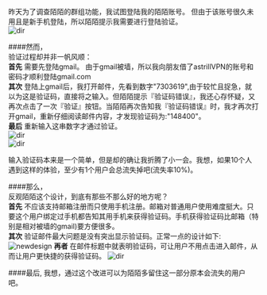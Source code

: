 
昨天为了调查陌陌的群组功能，我试图登陆我的陌陌账号。
但由于该账号很久未用且是新手机登陆，所以陌陌提示我需要进行登陆验证。  
	![dir](https://raw.githubusercontent.com/che3vinci/che3vinci.github.io/master/_posts/media/momo_verify.jpg)
	
####然而，   
验证过程却并非一帆风顺：  
**首先** 需要先登陆gmail。 由于gmail被墙，所以我向朋友借了astrillVPN的账号和密码才顺利登陆gmail.com    
**其次** 登陆上gmail后，我打开邮件，先看到数字"7303619",由于较忙且捉急，就以为这是验证码，直接将之输入。但陌陌提示『验证码错误』，我还心存怀疑，又再次点击了一次『验证』按钮。当陌陌再次告知我『验证码错误』时，我才再次打开gmail，重新仔细阅读邮件内容，才发现验证码为:"148400"。  
**最后** 重新输入这串数字才通过验证。    
	![dir](https://raw.githubusercontent.com/che3vinci/che3vinci.github.io/master/_posts/media/1219-maildir.jpg)  
	![dir](https://raw.githubusercontent.com/che3vinci/che3vinci.github.io/master/_posts/media/momo_gmail_content.jpg)
	
输入验证码本来是一个简单，但是却的确让我折腾了小一会。我想，如果10个人遇到这样的体验，至少有1个用户会总流失掉吧(流失率10%)。

####那么，  
反观陌陌这个设计，到底有那些不那么好的地方呢？  
**首先**  不应该支持邮箱注册而只使用手机注册。邮箱对普通用户使用难度挺大。只要这个用户绑定过手机都告知其用手机来获得验证码。手机获得验证码比邮箱（特别是相对被墙的gmail)要方便很多。  
**其次**  验证邮件最大问题是没有突出显示验证码。正常一点的设计如下:  
![newdesign](https://github.com/che3vinci/che3vinci.github.io/blob/master/_posts/media/12-19-momo-newdesign.jpg?raw=true)
**再者** 在邮件标题中就表明验证码，可让用户不用点击进入邮件，从而让用户更快捷的获得验证码。
![dir](https://raw.githubusercontent.com/che3vinci/che3vinci.github.io/master/_posts/media/1219-maildir-new.jpg)

####最后,
我想，通过这个改进可以为陌陌多留住这一部分原本会流失的用户吧。